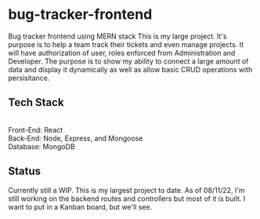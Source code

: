 # bug-tracker-frontend
Bug tracker frontend using MERN stack
This is my large project. It's purpose is to help a team track their tickets and even manage projects. It will have authorization of user, roles enforced from Administration and Developer. The purpose is to show my ability to connect a large amount of data and display it dynamically as well as allow basic CRUD operations with persisitance.

## Tech Stack
<br>Front-End: React
<br>Back-End: Node, Express, and Mongoose
<br>Database: MongoDB

## Status
Currently still a WIP. This is my largest project to date. As of 08/11/22, I'm still working on the backend routes and controllers but most of it is built. I want to put in a Kanban board, but we'll see.
